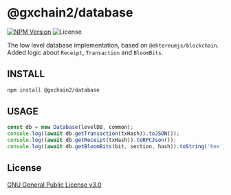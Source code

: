 # @gxchain2/database

[![NPM Version](https://img.shields.io/npm/v/@gxchain2/database)](https://www.npmjs.org/package/@gxchain2/database)
![License](https://img.shields.io/npm/l/@gxchain2/database)

The low level database implementation, based on `@ehtereumjs/blockchain`. Added logic about `Receipt`, `Transaction` and `BloomBits`.

## INSTALL

```sh
npm install @gxchain2/database
```

## USAGE

```ts
const db = new Database(levelDB, common);
console.log((await db.getTransaction(txHash)).toJSON());
console.log((await db.getReceipt(txHash)).toRPCJson());
console.log((await db.getBloomBits(bit, section, hash)).toString('hex'));
```

## License

[GNU General Public License v3.0](https://www.gnu.org/licenses/gpl-3.0.en.html)
